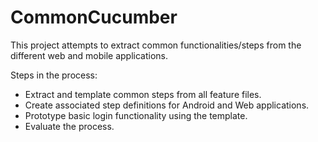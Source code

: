 # CommonCucumber

This project attempts to extract common functionalities/steps from the different web and mobile applications. 

Steps in the process: 

- Extract and template common steps from all feature files. 
- Create associated step definitions for Android and Web applications. 
- Prototype basic login functionality using the template. 
- Evaluate the process. 
